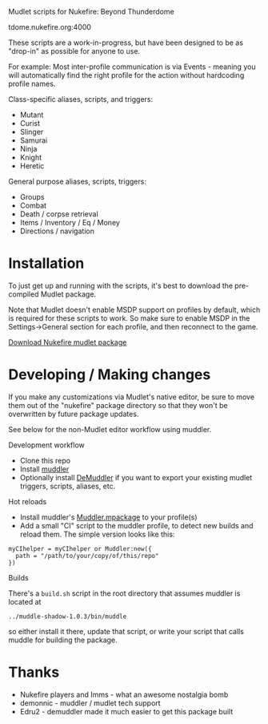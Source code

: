 Mudlet scripts for Nukefire: Beyond Thunderdome

tdome.nukefire.org:4000

These scripts are a work-in-progress, but have been designed to be as "drop-in" as possible for anyone to use.

For example:
Most inter-profile communication is via Events - meaning you will automatically find the right profile for the action without hardcoding profile names.

Class-specific aliases, scripts, and triggers:

- Mutant
- Curist
- Slinger
- Samurai
- Ninja
- Knight
- Heretic

General purpose aliases, scripts, triggers:

- Groups
- Combat
- Death / corpse retrieval
- Items / Inventory / Eq / Money
- Directions / navigation

# Installation

To just get up and running with the scripts, it's best to download the pre-compiled Mudlet package.

Note that Mudlet doesn't enable MSDP support on profiles by default, which is required for these scripts to work.
So make sure to enable MSDP in the Settings->General section for each profile, and then reconnect to the game.

[Download Nukefire mudlet package](https://github.com/...)

# Developing / Making changes

If you make any customizations via Mudlet's native editor, be sure to move them out of the "nukefire" package directory
so that they won't be overwritten by future package updates.

See below for the non-Mudlet editor workflow using muddler.

Development workflow

- Clone this repo
- Install [muddler](https://github.com/demonnic/muddler)
- Optionally install [DeMuddler](https://github.com/Edru2/DeMuddler/) if you want to export your existing mudlet triggers, scripts, aliases, etc.

Hot reloads

- Install muddler's [Muddler.mpackage](https://github.com/demonnic/muddler/releases) to your profile(s)
- Add a small "CI" script to the muddler profile, to detect new builds and reload them. The simple version looks like this:

```
myCIhelper = myCIhelper or Muddler:new({
  path = "/path/to/your/copy/of/this/repo"
})
```

Builds

There's a `build.sh` script in the root directory that assumes muddler is located at

`../muddle-shadow-1.0.3/bin/muddle`

so either install it there, update that script, or write your script that calls muddle for building the package.

# Thanks

- Nukefire players and Imms - what an awesome nostalgia bomb
- demonnic - muddler / mudlet tech support
- Edru2 - demuddler made it much easier to get this package built
